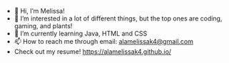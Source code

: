 - 👋 Hi, I’m Melissa!
- 👀 I’m interested in a lot of different things, but the top ones are coding, gaming, and plants!
- 🌱 I’m currently learning Java, HTML and CSS
- 📫 How to reach me through email: alamelissak4@gmail.com
- Check out my resume! https://alamelissak4.github.io/
